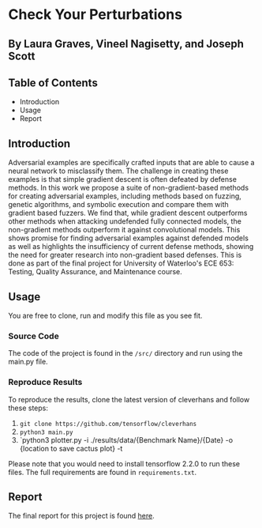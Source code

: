 # Check Your Perturbations
## By Laura Graves, Vineel Nagisetty, and Joseph Scott

## Table of Contents
* Introduction
* Usage
* Report

## Introduction
Adversarial examples are specifically crafted inputs that are able to cause a neural network to misclassify them. The challenge in creating these examples is that simple gradient descent is often defeated by defense methods. In this work we propose a suite of non-gradient-based methods for creating adversarial examples, including methods based on fuzzing, genetic algorithms, and symbolic execution and compare them with gradient based fuzzers. We find that, while gradient descent outperforms other methods when attacking undefended fully connected models, the non-gradient methods outperform it against convolutional models. This shows promise for finding adversarial examples against defended models as well as highlights the insufficiency of current defense methods, showing the need for greater research into non-gradient based defenses. This is done as part of the final project for University of Waterloo's ECE 653: Testing, Quality Assurance, and Maintenance course.

## Usage
You are free to clone, run and modify this file as you see fit. 

### Source Code
The code of the project is found in the `/src/` directory and run using the main.py file. 

### Reproduce Results
To reproduce the results, clone the latest version of cleverhans and follow these steps:
1. `git clone https://github.com/tensorflow/cleverhans`
2. `python3 main.py`
3. `python3 plotter.py -i ./results/data/{Benchmark Name}/{Date} -o {location to save cactus plot} -t <time out limit>

Please note that you would need to install tensorflow 2.2.0 to run these files. The full requirements are found in `requirements.txt`. 

## Report
The final report for this project is found [here](https://github.com/vin-nag/checkYourPerturbations/blob/master/documentation/ECE653_Project%20(5).pdf).

